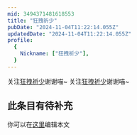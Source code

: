 ```yaml
---
mid: 3494371481618553
title: "狂拽祈少"
pubDate: "2024-11-04T11:22:14.055Z"
updatedDate: "2024-11-04T11:22:14.055Z"
profile:
  {
    Nickname: ["狂拽祈少"],
  }
---
```


关注[狂拽祈少](https://space.bilibili.com/3494371481618553)谢谢喵~ 关注[狂拽祈少](https://space.bilibili.com/3494371481618553)谢谢喵~

## 此条目有待补充
你可以在[这里](https://github.com/Yuhanawa/VTuber.ICU-Content/edit/master/v/狂拽祈少/index.md)编辑本文
